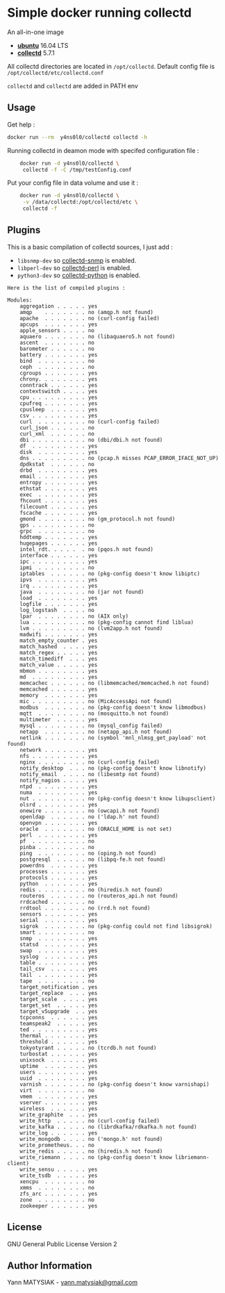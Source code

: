 # Simple docker running collectd

An all-in-one image 

* [**ubuntu**](http://www.ubuntu.com/server) 16.04 LTS
* [**collectd**](https://github.com/collectd/collectd) 5.7.1

All collectd directories are located in `/opt/collectd`. Default config file is `/opt/collectd/etc/collectd.conf`

`collectd` and `collectd` are added in PATH env

Usage
-----

Get help :
```bash
docker run --rm  y4ns0l0/collectd collectd -h
```

Running collectd in deamon mode with specifed configuration file :
```bash
    docker run -d y4ns0l0/collectd \
     collectd -f -C /tmp/testConfig.conf
```
Put your config file in data volume and use it :
```bash
    docker run -d y4ns0l0/collectd \
     -v /data/collectd:/opt/collectd/etc \
     collectd -f
```
Plugins
-------

This is a basic compilation of collectd sources, I just add :

* `libsnmp-dev` so [collectd-snmp](https://collectd.org/documentation/manpages/collectd-snmp.5.shtml) is enabled.
* `libperl-dev` so [collectd-perl](https://collectd.org/documentation/manpages/collectd-perl.5.shtml) is enabled.
* `python3-dev` so [collectd-python](https://collectd.org/documentation/manpages/collectd-python.5.shtml) is enabled.

```
Here is the list of compiled plugins :

Modules:
    aggregation . . . . . yes
    amqp    . . . . . . . no (amqp.h not found)
    apache  . . . . . . . no (curl-config failed)
    apcups  . . . . . . . yes
    apple_sensors . . . . no
    aquaero . . . . . . . no (libaquaero5.h not found)
    ascent  . . . . . . . no
    barometer . . . . . . no
    battery . . . . . . . yes
    bind  . . . . . . . . no
    ceph  . . . . . . . . no
    cgroups . . . . . . . yes
    chrony. . . . . . . . yes
    conntrack . . . . . . yes
    contextswitch . . . . yes
    cpu . . . . . . . . . yes
    cpufreq . . . . . . . yes
    cpusleep  . . . . . . yes
    csv . . . . . . . . . yes
    curl  . . . . . . . . no (curl-config failed)
    curl_json . . . . . . no
    curl_xml  . . . . . . no
    dbi . . . . . . . . . no (dbi/dbi.h not found)
    df  . . . . . . . . . yes
    disk  . . . . . . . . yes
    dns . . . . . . . . . no (pcap.h misses PCAP_ERROR_IFACE_NOT_UP)
    dpdkstat  . . . . . . no
    drbd  . . . . . . . . yes
    email . . . . . . . . yes
    entropy . . . . . . . yes
    ethstat . . . . . . . yes
    exec  . . . . . . . . yes
    fhcount . . . . . . . yes
    filecount . . . . . . yes
    fscache . . . . . . . yes
    gmond . . . . . . . . no (gm_protocol.h not found)
    gps . . . . . . . . . no
    grpc  . . . . . . . . no
    hddtemp . . . . . . . yes
    hugepages . . . . . . yes
    intel_rdt. . . . .  . no (pqos.h not found)
    interface . . . . . . yes
    ipc . . . . . . . . . yes
    ipmi  . . . . . . . . no
    iptables  . . . . . . no (pkg-config doesn't know libiptc)
    ipvs  . . . . . . . . yes
    irq . . . . . . . . . yes
    java  . . . . . . . . no (jar not found)
    load  . . . . . . . . yes
    logfile . . . . . . . yes
    log_logstash  . . . . no
    lpar  . . . . . . . . no (AIX only)
    lua . . . . . . . . . no (pkg-config cannot find liblua)
    lvm . . . . . . . . . no (lvm2app.h not found)
    madwifi . . . . . . . yes
    match_empty_counter . yes
    match_hashed  . . . . yes
    match_regex . . . . . yes
    match_timediff  . . . yes
    match_value . . . . . yes
    mbmon . . . . . . . . yes
    md  . . . . . . . . . yes
    memcachec . . . . . . no (libmemcached/memcached.h not found)
    memcached . . . . . . yes
    memory  . . . . . . . yes
    mic . . . . . . . . . no (MicAccessApi not found)
    modbus  . . . . . . . no (pkg-config doesn't know libmodbus)
    mqtt  . . . . . . . . no (mosquitto.h not found)
    multimeter  . . . . . yes
    mysql . . . . . . . . no (mysql_config failed)
    netapp  . . . . . . . no (netapp_api.h not found)
    netlink . . . . . . . no (symbol 'mnl_nlmsg_get_payload' not found)
    network . . . . . . . yes
    nfs . . . . . . . . . yes
    nginx . . . . . . . . no (curl-config failed)
    notify_desktop  . . . no (pkg-config doesn't know libnotify)
    notify_email  . . . . no (libesmtp not found)
    notify_nagios . . . . yes
    ntpd  . . . . . . . . yes
    numa  . . . . . . . . yes
    nut . . . . . . . . . no (pkg-config doesn't know libupsclient)
    olsrd . . . . . . . . yes
    onewire . . . . . . . no (owcapi.h not found)
    openldap  . . . . . . no ('ldap.h' not found)
    openvpn . . . . . . . yes
    oracle  . . . . . . . no (ORACLE_HOME is not set)
    perl  . . . . . . . . yes
    pf  . . . . . . . . . no
    pinba . . . . . . . . no
    ping  . . . . . . . . no (oping.h not found)
    postgresql  . . . . . no (libpq-fe.h not found)
    powerdns  . . . . . . yes
    processes . . . . . . yes
    protocols . . . . . . yes
    python  . . . . . . . yes
    redis . . . . . . . . no (hiredis.h not found)
    routeros  . . . . . . no (routeros_api.h not found)
    rrdcached . . . . . . no
    rrdtool . . . . . . . no (rrd.h not found)
    sensors . . . . . . . yes
    serial  . . . . . . . yes
    sigrok  . . . . . . . no (pkg-config could not find libsigrok)
    smart . . . . . . . . no
    snmp  . . . . . . . . yes
    statsd  . . . . . . . yes
    swap  . . . . . . . . yes
    syslog  . . . . . . . yes
    table . . . . . . . . yes
    tail_csv  . . . . . . yes
    tail  . . . . . . . . yes
    tape  . . . . . . . . no
    target_notification . yes
    target_replace  . . . yes
    target_scale  . . . . yes
    target_set  . . . . . yes
    target_v5upgrade  . . yes
    tcpconns  . . . . . . yes
    teamspeak2  . . . . . yes
    ted . . . . . . . . . yes
    thermal . . . . . . . yes
    threshold . . . . . . yes
    tokyotyrant . . . . . no (tcrdb.h not found)
    turbostat . . . . . . yes
    unixsock  . . . . . . yes
    uptime  . . . . . . . yes
    users . . . . . . . . yes
    uuid  . . . . . . . . yes
    varnish . . . . . . . no (pkg-config doesn't know varnishapi)
    virt  . . . . . . . . no
    vmem  . . . . . . . . yes
    vserver . . . . . . . yes
    wireless  . . . . . . yes
    write_graphite  . . . yes
    write_http  . . . . . no (curl-config failed)
    write_kafka . . . . . no (librdkafka/rdkafka.h not found)
    write_log . . . . . . yes
    write_mongodb . . . . no ('mongo.h' not found)
    write_prometheus. . . no
    write_redis . . . . . no (hiredis.h not found)
    write_riemann . . . . no (pkg-config doesn't know libriemann-client)
    write_sensu . . . . . yes
    write_tsdb  . . . . . yes
    xencpu  . . . . . . . no
    xmms  . . . . . . . . no
    zfs_arc . . . . . . . yes
    zone  . . . . . . . . no
    zookeeper . . . . . . yes
```


License
-------

GNU General Public License Version 2

Author Information
------------------

Yann MATYSIAK - yann.matysiak@gmail.com
